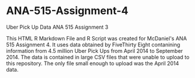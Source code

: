 # ANA-515-Assignment-4

Uber Pick Up Data ANA 515 Assignment 3

This HTML R Markdown File and R Script was created for McDaniel's ANA 515 Assignment 4. It uses data obtained by FiveThirty Eight contanining information from 4.5 million Uber Pick Ups from April 2014 to September 2014. The data is contained in large CSV files that were unable to upload to this repository. The only file small enough to upload was the April 2014 data.
